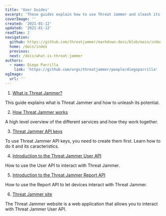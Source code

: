 ```yaml
---
title: 'User Guides'
excerpt: 'These guides explain how to use Threat Jammer and sleash its potential.'
coverImage: ''
created: '2021-01-12'
updated: '2021-01-12'
readTime: 2
navigation:
  github: https://github.com/threatjammer/markdown-docs/blob/main/index.md
  home: /docs/index
  previous: 
  next: /docs/what-is-threat-jammer
authors:
  - name: Diego Parrilla
    link: 'https://github.com/orgs/threatjammer/people/diegoparrilla'
ogImage:
  url: ''
---
```


1. [What is Threat Jammer?](/docs/what-is-threat-jammer "What is Threat Jammer?")

This guide explains what is Threat Jammer and how to unleash its potential.

2. [How Threat Jammer works](/docs/how-threat-jammer-works "How Threat Jammer works")

A high level overview of the different services and how they work together.

3. [Threat Jammer API keys](/docs/threat-jammer-api-keys "Threat Jammer API keys")

To use Threat Jammer API keys, you need to create them first. Learn how to do it and its caracteristics.

4. [Introduction to the Threat Jammer User API](/docs/introduction-threat-jammer-user-api "Introduction to the Threat Jammer User API")

How to use the User API to interact with Threat Jammer.

5. [Introduction to the Threat Jammer Report API](/docs/introduction-threat-jammer-report-api "Introduction to the Threat Jammer Report API")

How to use the Report API to let devices interact with Threat Jammer.

6. [Threat Jammer site](/docs/threat-jammer-site "Threat Jammer site")

The Threat Jammer website is a web application that allows you to interact with Threat Jammer User API.
